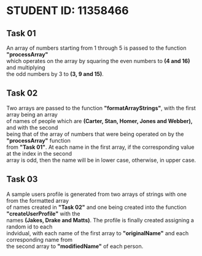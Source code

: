 # STUDENT ID: 11358466

## Task 01

An array of numbers starting from 1 through 5 is passed to the function <strong>"processArray"</strong> <br>
which operates on the array by squaring the even numbers to <strong>(4 and 16)</strong> and multiplying <br>
the odd numbers by 3 to <strong>(3, 9 and 15)</strong>.

## Task 02

Two arrays are passed to the function <strong>"formatArrayStrings"</strong>, with the first array being an array <br>
of names of people which are <strong>(Carter, Stan, Homer, Jones and Webber),</strong> and with the second <br>
being that of the array of numbers that were being operated on by the <strong>"processArray"</strong> function <br>
from <strong>"Task 01"</strong>. At each name in the first array, if the corresponding value at the index in the second <br>
array is odd, then the name will be in lower case, otherwise, in upper case.

## Task 03

A sample users profile is generated from two arrays of strings with one from the formatted array <br>
of names created in <strong>"Task 02"</strong> and one being created into the function <strong>"createUserProfile"</strong> with the <br>
names <strong>(Jakes, Drake and Matts)</strong>. The profile is finally created assigning a random id to each <br>
indvidual, with each name of the first array to <strong>"originalName"</strong> and each corresponding name from <br>
the second array to <strong>"modifiedName"</strong> of each person.
